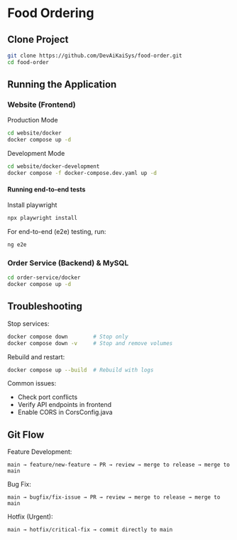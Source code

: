 # Food Ordering

## Clone Project

```bash
git clone https://github.com/DevAiKaiSys/food-order.git
cd food-order
```

##  Running the Application

### Website (Frontend)

Production Mode

```bash
cd website/docker
docker compose up -d
```

Development Mode

```bash
cd website/docker-development
docker compose -f docker-compose.dev.yaml up -d
```

#### Running end-to-end tests

Install playwright

```bash
npx playwright install 
```

For end-to-end (e2e) testing, run:

```bash
ng e2e
```

### Order Service (Backend) & MySQL

```bash
cd order-service/docker
docker compose up -d
```

## Troubleshooting

Stop services:

```bash
docker compose down        # Stop only
docker compose down -v     # Stop and remove volumes
```

Rebuild and restart:

```bash
docker compose up --build  # Rebuild with logs
```

Common issues:
- Check port conflicts
- Verify API endpoints in frontend
- Enable CORS in CorsConfig.java

## Git Flow

Feature Development:

```
main → feature/new-feature → PR → review → merge to release → merge to main
```

Bug Fix:

```
main → bugfix/fix-issue → PR → review → merge to release → merge to main
```

Hotfix (Urgent):

```
main → hotfix/critical-fix → commit directly to main
```